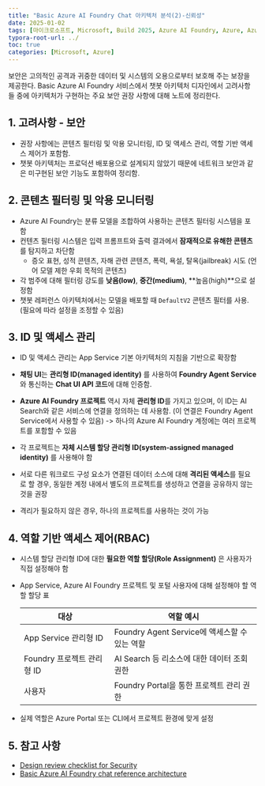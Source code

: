 ```yaml
---
title: "Basic Azure AI Foundry Chat 아키텍처 분석(2)-신뢰성"
date: 2025-01-02
tags: [마이크로소프트, Microsoft, Build 2025, Azure AI Foundry, Azure, Azure AI Foundry SDK, Azure OpenAI Studio, Azure OpenAI Service, Azure Machine Learning, Azure App Service, Azure Key Vault, Azure Monitor]
typora-root-url: ../
toc: true
categories: [Microsoft, Azure]
---
```


보안은 고의적인 공격과 귀중한 데이터 및 시스템의 오용으로부터 보호해 주는 보장을 제공한다.  Basic Azure AI Foundry 서비스에서 챗봇 아키텍처 디자인에서 고려사항들 중에 아키텍처가 구현하는 주요 보안 권장 사항에 대해 노트에 정리한다. 



## 1. 고려사항 - 보안

* 권장 사항에는 콘텐츠 필터링 및 악용 모니터링, ID 및 액세스 관리, 역할 기반 액세스 제어가 포함함. 
* 챗봇 아키텍처는 프로덕션 배포용으로 설계되지 않았기 때문에 네트워크 보안과 같은 미구현된 보안 기능도 포함하여 정리함.



## 2. 콘텐츠 필터링 및 악용 모니터링

* Azure AI Foundry는 분류 모델을 조합하여 사용하는 콘텐츠 필터링 시스템을 포함
* 컨텐츠 필터링 시스템은 입력 프롬프트와 출력 결과에서 **잠재적으로 유해한 콘텐츠**를 탐지하고 차단함
  * 증오 표현, 성적 콘텐츠, 자해 관련 콘텐츠, 폭력, 욕설, 탈옥(jailbreak) 시도 (언어 모델 제한 우회 목적의 콘텐츠)
* 각 범주에 대해 필터링 강도를 **낮음(low)**, **중간(medium)**, **높음(high)**으로 설정함
* 챗봇 레퍼런스 아키텍처에서는 모델을 배포할 때 `DefaultV2` 콘텐츠 필터를 사용. (필요에 따라 설정을 조정할 수 있음)



## 3. ID 및 액세스 관리

* ID 및 액세스 관리는 App Service 기본 아키텍처의 지침을 기반으로 확장함

* **채팅 UI**는 **관리형 ID(managed identity)** 를 사용하여 **Foundry Agent Service**와 통신하는 **Chat UI API 코드**에 대해 인증함.

* **Azure AI Foundry 프로젝트** 역시 자체 **관리형 ID**를 가지고 있으며, 이 ID는 AI Search와 같은 서비스에 연결을 정의하는 데 사용함. (이 연결은 Foundry Agent Service에서 사용할 수 있음) -> 하나의 Azure AI Foundry 계정에는 여러 프로젝트를 포함할 수 있음

* 각 프로젝트는 **자체 시스템 할당 관리형 ID(system-assigned managed identity)** 를 사용해야 함

* 서로 다른 워크로드 구성 요소가 연결된 데이터 소스에 대해 **격리된 액세스**를 필요로 할 경우, 동일한 계정 내에서 별도의 프로젝트를 생성하고 연결을 공유하지 않는 것을 권장

* 격리가 필요하지 않은 경우, 하나의 프로젝트를 사용하는 것이 가능

  

## 4. 역할 기반 액세스 제어(RBAC)

* 시스템 할당 관리형 ID에 대한 **필요한 역할 할당(Role Assignment)** 은 사용자가 직접 설정해야 함

* App Service, Azure AI Foundry 프로젝트 및 포털 사용자에 대해 설정해야 할 역할 할당 표

  | 대상                       | 역할 예시                                     |
  | -------------------------- | --------------------------------------------- |
  | App Service 관리형 ID      | Foundry Agent Service에 액세스할 수 있는 역할 |
  | Foundry 프로젝트 관리형 ID | AI Search 등 리소스에 대한 데이터 조회 권한   |
  | 사용자                     | Foundry Portal을 통한 프로젝트 관리 권한      |

* 실제 역할은 Azure Portal 또는 CLI에서 프로젝트 환경에 맞게 설정



## 5. 참고 사항

* [Design review checklist for Security](https://learn.microsoft.com/en-us/azure/well-architected/security/checklist)
* [Basic Azure AI Foundry chat reference architecture](https://learn.microsoft.com/en-us/azure/architecture/ai-ml/architecture/basic-azure-ai-foundry-chat)